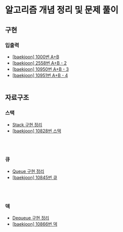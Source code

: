 # 알고리즘 개념 정리 및 문제 풀이
## 구현
### 입출력
* [[baekjoon] 1000번 A+B](https://github.com/song21677/TIL/blob/main/algorithm/baekjoon/1000.md)
* [[baekjoon] 2558번 A+B - 2](https://github.com/song21677/TIL/blob/main/algorithm/baekjoon/2558.md)
* [[baekjoon] 10950번 A+B - 3](https://github.com/song21677/TIL/blob/main/algorithm/baekjoon/10950.md)
* [[baekjoon] 10951번 A+B - 4](https://github.com/song21677/TIL/blob/main/algorithm/baekjoon/10951.md)
<br><br>

## 자료구조
### 스택
* [Stack 구현 정리](https://github.com/song21677/TIL/blob/main/java/collection-framework/Stack.md)
* [[baekjoon] 10828번 스택](https://github.com/song21677/TIL/blob/main/algorithm/baekjoon/10828.md)

<br><br>

### 큐
* [Queue 구현 정리](https://github.com/song21677/TIL/blob/main/java/collection-framework/Queue.md)
* [[baekjoon] 10845번 큐](https://github.com/song21677/TIL/blob/main/algorithm/baekjoon/10845.md)

<br><br>

### 덱
* [Dequeue 구현 정리](https://github.com/song21677/TIL/blob/main/java/collection-framework/Queue.md)
* [[baekjoon] 10866번 덱](https://github.com/song21677/TIL/blob/main/algorithm/baekjoon/10866.md)